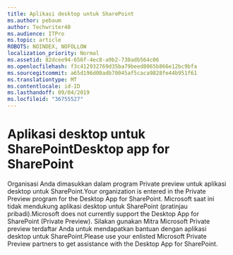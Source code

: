 ```yaml
---
title: Aplikasi desktop untuk SharePoint
ms.author: pebaum
author: Techwriter40
ms.audience: ITPro
ms.topic: article
ROBOTS: NOINDEX, NOFOLLOW
localization_priority: Normal
ms.assetid: 82dcee94-656f-4ec8-a9b2-730adb564c06
ms.openlocfilehash: f3c412932769d35ba79beed8065b866e12bc9bfa
ms.sourcegitcommit: a65d196d00adb70045af5caca9828fe44b951f61
ms.translationtype: MT
ms.contentlocale: id-ID
ms.lasthandoff: 09/04/2019
ms.locfileid: "36755527"
---
```

# <a name="desktop-app-for-sharepoint"></a><span data-ttu-id="cae69-102">Aplikasi desktop untuk SharePoint</span><span class="sxs-lookup"><span data-stu-id="cae69-102">Desktop app for SharePoint</span></span>

<span data-ttu-id="cae69-103">Organisasi Anda dimasukkan dalam program Private preview untuk aplikasi desktop untuk SharePoint.</span><span class="sxs-lookup"><span data-stu-id="cae69-103">Your organization is entered in the Private Preview program for the Desktop App for SharePoint.</span></span> <span data-ttu-id="cae69-104">Microsoft saat ini tidak mendukung aplikasi desktop untuk SharePoint (pratinjau pribadi).</span><span class="sxs-lookup"><span data-stu-id="cae69-104">Microsoft does not currently support the Desktop App for SharePoint (Private Preview).</span></span> <span data-ttu-id="cae69-105">Silakan gunakan Mitra Microsoft Private preview terdaftar Anda untuk mendapatkan bantuan dengan aplikasi desktop untuk SharePoint.</span><span class="sxs-lookup"><span data-stu-id="cae69-105">Please use your enlisted Microsoft Private Preview partners to get assistance with the Desktop App for SharePoint.</span></span>
